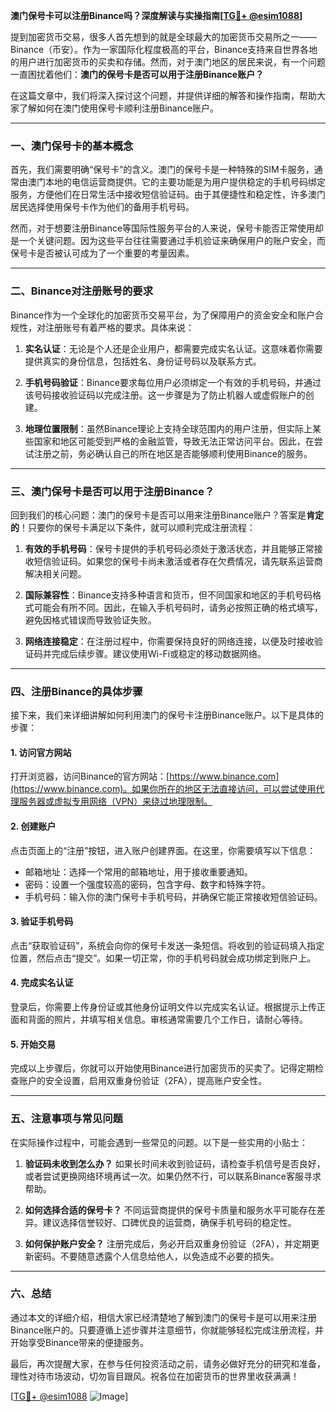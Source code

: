 **澳门保号卡可以注册Binance吗？深度解读与实操指南[[TG💪+ @esim1088](https://t.me/s/esim1088)]**

提到加密货币交易，很多人首先想到的就是全球最大的加密货币交易所之一——Binance（币安）。作为一家国际化程度极高的平台，Binance支持来自世界各地的用户进行加密货币的买卖和存储。然而，对于澳门地区的居民来说，有一个问题一直困扰着他们：**澳门的保号卡是否可以用于注册Binance账户？**

在这篇文章中，我们将深入探讨这个问题，并提供详细的解答和操作指南，帮助大家了解如何在澳门使用保号卡顺利注册Binance账户。

---

### 一、澳门保号卡的基本概念

首先，我们需要明确“保号卡”的含义。澳门的保号卡是一种特殊的SIM卡服务，通常由澳门本地的电信运营商提供。它的主要功能是为用户提供稳定的手机号码绑定服务，方便他们在日常生活中接收短信验证码。由于其便捷性和稳定性，许多澳门居民选择使用保号卡作为他们的备用手机号码。

然而，对于想要注册Binance等国际性服务平台的人来说，保号卡能否正常使用却是一个关键问题。因为这些平台往往需要通过手机验证来确保用户的账户安全，而保号卡是否被认可成为了一个重要的考量因素。

---

### 二、Binance对注册账号的要求

Binance作为一个全球化的加密货币交易平台，为了保障用户的资金安全和账户合规性，对注册账号有着严格的要求。具体来说：

1. **实名认证**：无论是个人还是企业用户，都需要完成实名认证。这意味着你需要提供真实的身份信息，包括姓名、身份证号码以及联系方式。
   
2. **手机号码验证**：Binance要求每位用户必须绑定一个有效的手机号码，并通过该号码接收验证码以完成注册。这一步骤是为了防止机器人或虚假账户的创建。

3. **地理位置限制**：虽然Binance理论上支持全球范围内的用户注册，但实际上某些国家和地区可能受到严格的金融监管，导致无法正常访问平台。因此，在尝试注册之前，务必确认自己的所在地区是否能够顺利使用Binance的服务。

---

### 三、澳门保号卡是否可以用于注册Binance？

回到我们的核心问题：澳门的保号卡是否可以用来注册Binance账户？答案是**肯定的**！只要你的保号卡满足以下条件，就可以顺利完成注册流程：

1. **有效的手机号码**：保号卡提供的手机号码必须处于激活状态，并且能够正常接收短信验证码。如果您的保号卡尚未激活或者存在欠费情况，请先联系运营商解决相关问题。

2. **国际兼容性**：Binance支持多种语言和货币，但不同国家和地区的手机号码格式可能会有所不同。因此，在输入手机号码时，请务必按照正确的格式填写，避免因格式错误而导致验证失败。

3. **网络连接稳定**：在注册过程中，你需要保持良好的网络连接，以便及时接收验证码并完成后续步骤。建议使用Wi-Fi或稳定的移动数据网络。

---

### 四、注册Binance的具体步骤

接下来，我们来详细讲解如何利用澳门的保号卡注册Binance账户。以下是具体的步骤：

#### 1. 访问官方网站
打开浏览器，访问Binance的官方网站：[https://www.binance.com](https://www.binance.com)。如果你所在的地区无法直接访问，可以尝试使用代理服务器或虚拟专用网络（VPN）来绕过地理限制。

#### 2. 创建账户
点击页面上的“注册”按钮，进入账户创建界面。在这里，你需要填写以下信息：
- 邮箱地址：选择一个常用的邮箱地址，用于接收重要通知。
- 密码：设置一个强度较高的密码，包含字母、数字和特殊字符。
- 手机号码：输入你的澳门保号卡手机号码，并确保它能正常接收短信验证码。

#### 3. 验证手机号码
点击“获取验证码”，系统会向你的保号卡发送一条短信。将收到的验证码填入指定位置，然后点击“提交”。如果一切正常，你的手机号码就会成功绑定到账户上。

#### 4. 完成实名认证
登录后，你需要上传身份证或其他身份证明文件以完成实名认证。根据提示上传正面和背面的照片，并填写相关信息。审核通常需要几个工作日，请耐心等待。

#### 5. 开始交易
完成以上步骤后，你就可以开始使用Binance进行加密货币的买卖了。记得定期检查账户的安全设置，启用双重身份验证（2FA），提高账户安全性。

---

### 五、注意事项与常见问题

在实际操作过程中，可能会遇到一些常见的问题。以下是一些实用的小贴士：

1. **验证码未收到怎么办？**
   如果长时间未收到验证码，请检查手机信号是否良好，或者尝试更换网络环境再试一次。如果仍然不行，可以联系Binance客服寻求帮助。

2. **如何选择合适的保号卡？**
   不同运营商提供的保号卡质量和服务水平可能存在差异。建议选择信誉较好、口碑优良的运营商，确保手机号码的稳定性。

3. **如何保护账户安全？**
   注册完成后，务必开启双重身份验证（2FA），并定期更新密码。不要随意透露个人信息给他人，以免造成不必要的损失。

---

### 六、总结

通过本文的详细介绍，相信大家已经清楚地了解到澳门的保号卡是可以用来注册Binance账户的。只要遵循上述步骤并注意细节，你就能够轻松完成注册流程，并开始享受Binance带来的便捷服务。

最后，再次提醒大家，在参与任何投资活动之前，请务必做好充分的研究和准备，理性对待市场波动，切勿盲目跟风。祝各位在加密货币的世界里收获满满！

[[TG💪+ @esim1088](https://t.me/s/esim1088) ![Image](https://i.postimg.cc/4NQfJmqS/Snipaste-2025-05-13-00-14-12.png)]